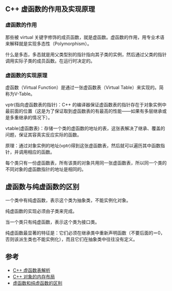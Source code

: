 ## C++ 虚函数的作用及实现原理

### 虚函数的作用

那些被 virtual 关键字修饰的成员函数，就是虚函数。虚函数的作用，用专业术语来解释就是实现多态性（Polymorphism）。

什么是多态，多态就是用父类型别的指针指向其子类的实例，然后通过父类的指针调用实际子类的成员函数。在运行时决定的。

### 虚函数的实现原理

虚函数（Virtual Function）是通过一张虚函数表（Virtual Table）来实现的。简称为V-Table。

vptr(指向虚函数表的指针)：C++ 的编译器保证虚函数表的指针存在于对象实例中最前面的位置（这是为了保证取到虚函数表的有最高的性能——如果有多层继承或是多重继承的情况下）。

vtable(虚函数表)：存储一个类的虚函数的地址的表，这张表解决了继承、覆盖的问题，保证其容真实反应实际的函数。

原理：通过对象实例的地址(vptr)得到这张虚函数表，然后就可以遍历其中函数指针，并调用相应的函数。

每个类只有一份虚函数表，所有该类的对象共用同一张虚函数表，所以同一个类的不同对象的虚函数指针的地址是相同的。

## 虚函数与纯虚函数的区别

一个类中有纯虚函数，表示这个类为抽象类，不能实例化对象。

纯虚函数的实现必须由子类来完成。

当一个类只有纯虚函数，表示这个类为接口类。

纯虚函数最显著的特征是：它们必须在继承类中重新声明函数（不要后面的＝0，否则该派生类也不能实例化），而且它们在抽象类中往往没有定义。

## 参考

* [C++ 虚函数表解析](https://coolshell.cn/articles/12165.html)
* [C++ 对象的内存布局](https://coolshell.cn/articles/12176.html)
* [虚函数和纯虚函数的区别](http://blog.csdn.net/hackbuteer1/article/details/7558868)

